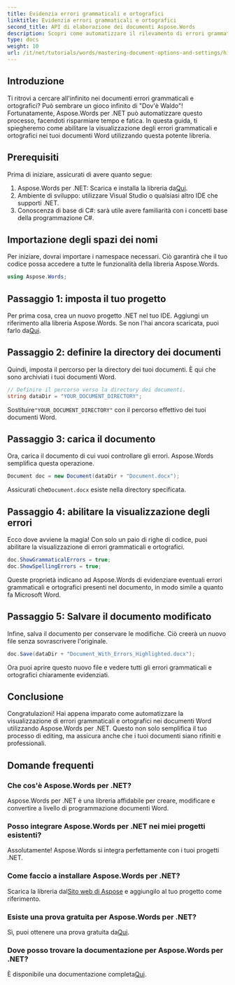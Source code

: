 ```yaml
---
title: Evidenzia errori grammaticali e ortografici
linktitle: Evidenzia errori grammaticali e ortografici
second_title: API di elaborazione dei documenti Aspose.Words
description: Scopri come automatizzare il rilevamento di errori grammaticali e ortografici nei documenti Word utilizzando Aspose.Words per .NET. Questa guida passo passo.
type: docs
weight: 10
url: /it/net/tutorials/words/mastering-document-options-and-settings/highlight-grammatical-and-spelling-errors/
---
```

## Introduzione

Ti ritrovi a cercare all'infinito nei documenti errori grammaticali e ortografici? Può sembrare un gioco infinito di "Dov'è Waldo"! Fortunatamente, Aspose.Words per .NET può automatizzare questo processo, facendoti risparmiare tempo e fatica. In questa guida, ti spiegheremo come abilitare la visualizzazione degli errori grammaticali e ortografici nei tuoi documenti Word utilizzando questa potente libreria.

## Prerequisiti

Prima di iniziare, assicurati di avere quanto segue:

1.  Aspose.Words per .NET: Scarica e installa la libreria da[Qui](https://releases.aspose.com/words/net/).
2. Ambiente di sviluppo: utilizzare Visual Studio o qualsiasi altro IDE che supporti .NET.
3. Conoscenza di base di C#: sarà utile avere familiarità con i concetti base della programmazione C#.

## Importazione degli spazi dei nomi

Per iniziare, dovrai importare i namespace necessari. Ciò garantirà che il tuo codice possa accedere a tutte le funzionalità della libreria Aspose.Words.

```csharp
using Aspose.Words;
```

## Passaggio 1: imposta il tuo progetto

Per prima cosa, crea un nuovo progetto .NET nel tuo IDE. Aggiungi un riferimento alla libreria Aspose.Words. Se non l'hai ancora scaricata, puoi farlo da[Qui](https://releases.aspose.com/words/net/).

## Passaggio 2: definire la directory dei documenti

Quindi, imposta il percorso per la directory dei tuoi documenti. È qui che sono archiviati i tuoi documenti Word.

```csharp
// Definire il percorso verso la directory dei documenti.
string dataDir = "YOUR_DOCUMENT_DIRECTORY";
```

 Sostituire`"YOUR_DOCUMENT_DIRECTORY"` con il percorso effettivo dei tuoi documenti Word.

## Passaggio 3: carica il documento

Ora, carica il documento di cui vuoi controllare gli errori. Aspose.Words semplifica questa operazione.

```csharp
Document doc = new Document(dataDir + "Document.docx");
```

 Assicurati che`Document.docx` esiste nella directory specificata.

## Passaggio 4: abilitare la visualizzazione degli errori

Ecco dove avviene la magia! Con solo un paio di righe di codice, puoi abilitare la visualizzazione di errori grammaticali e ortografici.

```csharp
doc.ShowGrammaticalErrors = true;
doc.ShowSpellingErrors = true;
```

Queste proprietà indicano ad Aspose.Words di evidenziare eventuali errori grammaticali e ortografici presenti nel documento, in modo simile a quanto fa Microsoft Word.

## Passaggio 5: Salvare il documento modificato

Infine, salva il documento per conservare le modifiche. Ciò creerà un nuovo file senza sovrascrivere l'originale.

```csharp
doc.Save(dataDir + "Document_With_Errors_Highlighted.docx");
```

Ora puoi aprire questo nuovo file e vedere tutti gli errori grammaticali e ortografici chiaramente evidenziati.

## Conclusione

Congratulazioni! Hai appena imparato come automatizzare la visualizzazione di errori grammaticali e ortografici nei documenti Word utilizzando Aspose.Words per .NET. Questo non solo semplifica il tuo processo di editing, ma assicura anche che i tuoi documenti siano rifiniti e professionali.

## Domande frequenti

### Che cos'è Aspose.Words per .NET?
Aspose.Words per .NET è una libreria affidabile per creare, modificare e convertire a livello di programmazione documenti Word.

### Posso integrare Aspose.Words per .NET nei miei progetti esistenti?
Assolutamente! Aspose.Words si integra perfettamente con i tuoi progetti .NET.

### Come faccio a installare Aspose.Words per .NET?
 Scarica la libreria dal[Sito web di Aspose](https://releases.aspose.com/words/net/) e aggiungilo al tuo progetto come riferimento.

### Esiste una prova gratuita per Aspose.Words per .NET?
 Sì, puoi ottenere una prova gratuita da[Qui](https://releases.aspose.com/).

### Dove posso trovare la documentazione per Aspose.Words per .NET?
 È disponibile una documentazione completa[Qui](https://reference.aspose.com/words/net/).